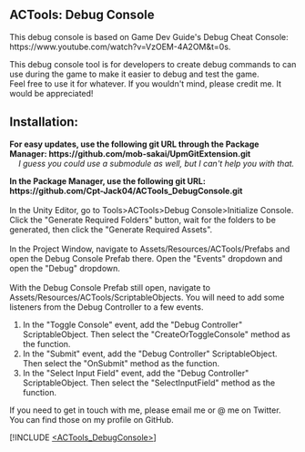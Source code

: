## ACTools: Debug Console
<p>
    This debug console is based on Game Dev Guide's Debug Cheat Console: https://www.youtube.com/watch?v=VzOEM-4A2OM&t=0s.
<p>
    This debug console tool is for developers to create debug commands to can use during the game to make it easier to debug and test the game.
    <br/>
    Feel free to use it for whatever. If you wouldn't mind, please credit me. It would be appreciated!
</p>

## Installation:
<p>
    <b>For easy updates, use the following git URL through the Package Manager: https://github.com/mob-sakai/UpmGitExtension.git</b>
    <br/>
    <i>&nbsp;&nbsp;&nbsp;&nbsp;I guess you could use a submodule as well, but I can't help you with that.</i>
</p>
<p>
    <b>In the Package Manager, use the following git URL: https://github.com/Cpt-Jack04/ACTools_DebugConsole.git</b>
    <br/>
    <br/>
    In the Unity Editor, go to Tools>ACTools>Debug Console>Initialize Console. Click the "Generate Required Folders" button, wait for the folders to be generated, then click the "Generate Required Assets".
    <br/>
    <br/>
    In the Project Window, navigate to Assets/Resources/ACTools/Prefabs and open the Debug Console Prefab there. Open the "Events" dropdown and open the "Debug" dropdown.
    <br/>
    <br/>
    With the Debug Console Prefab still open, navigate to Assets/Resources/ACTools/ScriptableObjects. You will need to add some listeners from the Debug Controller to a few events.
</p>
<ol>
    <li>In the "Toggle Console" event, add the "Debug Controller" ScriptableObject. Then select the "CreateOrToggleConsole" method as the function.</li>
    <li>In the "Submit" event, add the "Debug Controller" ScriptableObject. Then select the "OnSubmit" method as the function.</li>
    <li>In the "Select Input Field" event, add the "Debug Controller" ScriptableObject. Then select the "SelectInputField" method as the function.</li>
</ol>

<p>
    If you need to get in touch with me, please email me or @ me on Twitter. You can find those on my profile on GitHub.
</p>

[!INCLUDE [<ACTools_DebugConsole>](</Documentation~/ACTools_DebugConsole.md>)]
